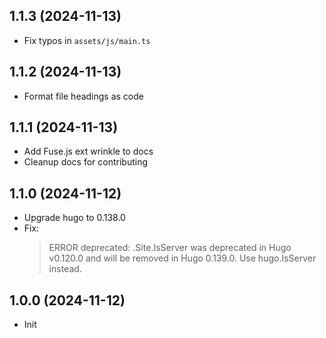 ## 1.1.3 (2024-11-13)

- Fix typos in `assets/js/main.ts`

## 1.1.2 (2024-11-13)

- Format file headings as code

## 1.1.1 (2024-11-13)

- Add Fuse.js ext wrinkle to docs
- Cleanup docs for contributing

## 1.1.0 (2024-11-12)

- Upgrade hugo to 0.138.0
- Fix:
    > ERROR deprecated: .Site.IsServer was deprecated in Hugo v0.120.0 and will be removed in Hugo 0.139.0. Use hugo.IsServer instead.

## 1.0.0 (2024-11-12)

- Init
